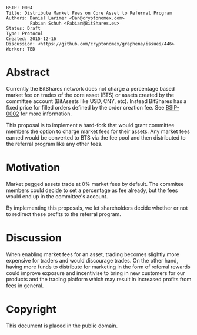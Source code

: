     BSIP: 0004
    Title: Distribute Market Fees on Core Asset to Referral Program
    Authors: Daniel Larimer <Dan@cryptonomex.com>
             Fabian Schuh <Fabian@BitShares.eu>
    Status: Draft
    Type: Protocol
    Created: 2015-12-16
    Discussion: <https://github.com/cryptonomex/graphene/issues/446>
    Worker: TBD

# Abstract

Currently the BitShares network does not charge a percentage based market fee on
trades of the core asset (BTS) or assets created by the committee account
(BitAssets like USD, CNY, etc). Instead BitShares has a fixed price for filled
orders defined by the order creation fee. See [BSIP-0002](bsip-0002.md) for more
information.

This proposal is to implement a hard-fork that would grant committee members the
option to charge market fees for their assets. Any market fees earned would be
converted to BTS via the fee pool and then distributed to the referral program
like any other fees.

# Motivation

Market pegged assets trade at 0% market fees by default. The commitee members
could decide to set a percentage as fee already, but the fees would end up in
the committee's account.

By implementing this proposals, we let shareholders decide whether or not to
redirect these profits to the referral program.

# Discussion

When enabling market fees for an asset, trading becomes slightly more expensive
for traders and would discourage trades.
On the other hand, having more funds to distribute for marketing in the form of
referral rewards could improve exposure and incentivise to bring in new
customers for our products and the trading platform which may result in
increased profits from fees in general.

# Copyright

This document is placed in the public domain.
